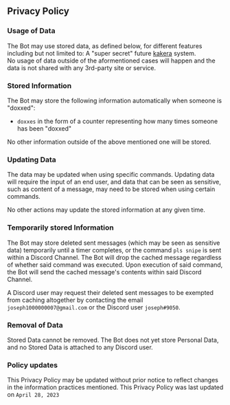 <!---

IMPORTANT: MAKE SURE TO UPDATE "DATE LAST UPDATED"

-->

## Privacy Policy

### Usage of Data
The Bot may use stored data, as defined below, for different features including but not limited to: A "super secret" future [kakera](https://mudae.fandom.com/wiki/Kakera) system.  
No usage of data outside of the aformentioned cases will happen and the data is not shared with any 3rd-party site or service.

### Stored Information
The Bot may store the following information automatically when someone is "doxxed":

- `doxxes` in the form of a counter representing how many times someone has been "doxxed"

No other information outside of the above mentioned one will be stored.

### Updating Data
The data may be updated when using specific commands.
Updating data will require the input of an end user, and data that can be seen as sensitive, such as content of a message, may need to be stored when using certain commands.

No other actions may update the stored information at any given time.

### Temporarily stored Information
The Bot may store deleted sent messages (which may be seen as sensitive data) temporarily until a timer completes, or the command `pls snipe` is sent within a Discord Channel. The Bot will drop the cached message regardless of whether said command was executed. Upon execution of said command, the Bot will send the cached message's contents within said Discord Channel.

A Discord user may request their deleted sent messages to be exempted from caching altogether by contacting the email `joseph1000000007@gmail.com` or the Discord user `joseph#9050`.

### Removal of Data
Stored Data cannot be removed. The Bot does not yet store Personal Data, and no Stored Data is attached to any Discord user.

<!---

#### Automatic removal
Stored Data can be removed automatically through means of removing the bot from a Server. This can be achieved by either kicking or banning the bot from the server. Re-inviting the bot will add the same default values, as mentioned above, back to the bot's database.

#### Manual removal
Manual removal of the data can be requested through email at support@purrbot.site.  
For security reasons will we ask you to provide us with proof of ownership of the server, that you wish the data to be removed of. Only a server owner may request manual removal of data and requesting it will result in the bot being removed from the server, if still present on it.

!!! info "Technical limitations"
    The automatic removal of data has certain limitations that we cannot fix or avoid.  
    Limitations include, but aren't limited to, downtime of the bot due to maintenance or technical issues at our hosting provider or Discord Inc.
    In such events can you request [manual removal](#manual-removal) through email under the above mentioned conditions.

--->

### Policy updates
This Privacy Policy may be updated without prior notice to reflect changes in the information practices mentioned. This Privacy Policy was last updated on `April 28, 2023`


